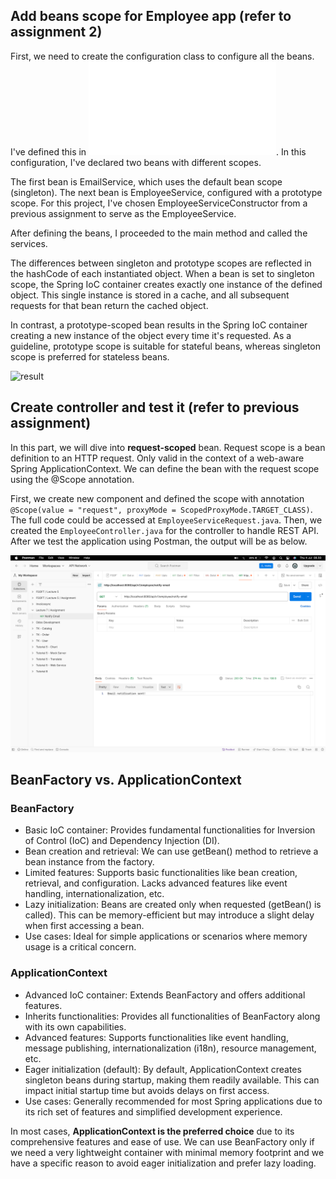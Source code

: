 <h2>Add beans scope for Employee app (refer to assignment 2)</h2>

First, we need to create the configuration class to configure all the beans. I've defined this in ![beans.xml](/Assignment3/assignment3/src/main/java/Beans.xml). In this configuration, I've declared two beans with different scopes.

The first bean is EmailService, which uses the default bean scope (singleton). The next bean is EmployeeService, configured with a prototype scope. For this project, I've chosen EmployeeServiceConstructor from a previous assignment to serve as the EmployeeService.

After defining the beans, I proceeded to the main method and called the services.

The differences between singleton and prototype scopes are reflected in the hashCode of each instantiated object. When a bean is set to singleton scope, the Spring IoC container creates exactly one instance of the defined object. This single instance is stored in a cache, and all subsequent requests for that bean return the cached object.

In contrast, a prototype-scoped bean results in the Spring IoC container creating a new instance of the object every time it's requested. As a guideline, prototype scope is suitable for stateful beans, whereas singleton scope is preferred for stateless beans.

![result](/Assignment3/assignment3/image/result.png)

<h2>Create controller and test it (refer to previous assignment)</h2>

In this part, we will dive into **request-scoped** bean. Request scope is a bean definition to an HTTP request. Only valid in the context of a web-aware Spring ApplicationContext. We can define the bean with the request scope using the @Scope annotation.

First, we create new component and defined the scope with annotation `@Scope(value = "request", proxyMode = ScopedProxyMode.TARGET_CLASS)`. The full code could be accessed at `EmployeeServiceRequest.java`. Then, we created the `EmployeeController.java` for the controller to handle REST API. After we test the application using Postman, the output will be as below.

![image](/Week%2004/Lecture%2007/Assignment3/assignment3/image/result2.png)

<h2>BeanFactory vs. ApplicationContext</h2>

### BeanFactory
- Basic IoC container: Provides fundamental functionalities for Inversion of Control (IoC) and Dependency Injection (DI).
- Bean creation and retrieval: We can use getBean() method to retrieve a bean instance from the factory.
- Limited features: Supports basic functionalities like bean creation, retrieval, and configuration. Lacks advanced features like event handling, internationalization, etc.
- Lazy initialization: Beans are created only when requested (getBean() is called). This can be memory-efficient but may introduce a slight delay when first accessing a bean.
- Use cases: Ideal for simple applications or scenarios where memory usage is a critical concern.

### ApplicationContext
- Advanced IoC container: Extends BeanFactory and offers additional features.
- Inherits functionalities: Provides all functionalities of BeanFactory along with its own capabilities.
- Advanced features: Supports functionalities like event handling, message publishing, internationalization (i18n), resource management, etc.
- Eager initialization (default): By default, ApplicationContext creates singleton beans during startup, making them readily available. This can impact initial startup time but avoids delays on first access.
- Use cases: Generally recommended for most Spring applications due to its rich set of features and simplified development experience.

In most cases, **ApplicationContext is the preferred choice** due to its comprehensive features and ease of use. We can use BeanFactory only if we need a very lightweight container with minimal memory footprint and we have a specific reason to avoid eager initialization and prefer lazy loading.